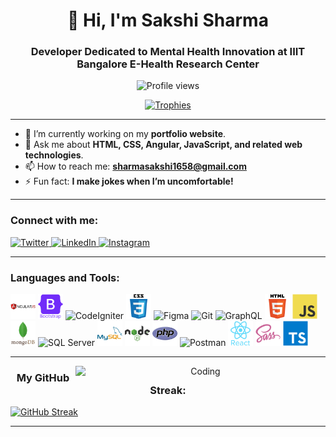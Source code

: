<h1 align="center"> 
  <span style="display: inline-block; animation: wave 1.5s infinite;">👋</span> Hi, I'm 
  <span style="display: inline-block; animation: fadeIn 2s;">Sakshi Sharma</span>
</h1>

<h3 align="center">Developer Dedicated to Mental Health Innovation at IIIT Bangalore E-Health Research Center</h3>

<p align="center">
  <img src="https://komarev.com/ghpvc/?username=sakshi1658&label=Profile%20views&color=0e75b6&style=flat" alt="Profile views" />
</p>

<p align="center">
  <a href="https://github.com/ryo-ma/github-profile-trophy"><img src="https://github-profile-trophy.vercel.app/?username=sakshi1658" alt="Trophies" /></a>
</p>

---

- 🌱 I’m currently working on my **portfolio website**.
- 💬 Ask me about **HTML, CSS, Angular, JavaScript, and related web technologies**.
- 📫 How to reach me: **sharmasakshi1658@gmail.com**
- ⚡ Fun fact: **I make jokes when I’m uncomfortable!**

---

<h3 align="left">Connect with me:</h3>
<p align="left">
  <a href="https://twitter.com/itisakshi" target="_blank">
    <img src="https://raw.githubusercontent.com/rahuldkjain/github-profile-readme-generator/master/src/images/icons/Social/twitter.svg" alt="Twitter" height="30" width="40"/>
  </a>
  <a href="https://linkedin.com/in/sakshi-sharma" target="_blank">
    <img src="https://raw.githubusercontent.com/rahuldkjain/github-profile-readme-generator/master/src/images/icons/Social/linked-in-alt.svg" alt="LinkedIn" height="30" width="40"/>
  </a>
  <a href="https://instagram.com/it_isakshi" target="_blank">
    <img src="https://raw.githubusercontent.com/rahuldkjain/github-profile-readme-generator/master/src/images/icons/Social/instagram.svg" alt="Instagram" height="30" width="40"/>
  </a>
</p>

---

<h3 align="left">Languages and Tools:</h3>
<p align="left">
  <!-- Add any relevant tools -->
  <img src="https://raw.githubusercontent.com/devicons/devicon/master/icons/angularjs/angularjs-original-wordmark.svg" alt="Angular" width="40" height="40"/>
  <img src="https://raw.githubusercontent.com/devicons/devicon/master/icons/bootstrap/bootstrap-plain-wordmark.svg" alt="Bootstrap" width="40" height="40"/>
  <img src="https://cdn.worldvectorlogo.com/logos/codeigniter.svg" alt="CodeIgniter" width="40" height="40"/>
  <img src="https://raw.githubusercontent.com/devicons/devicon/master/icons/css3/css3-original-wordmark.svg" alt="CSS3" width="40" height="40"/>
  <img src="https://www.vectorlogo.zone/logos/figma/figma-icon.svg" alt="Figma" width="40" height="40"/>
  <img src="https://www.vectorlogo.zone/logos/git-scm/git-scm-icon.svg" alt="Git" width="40" height="40"/>
  <img src="https://www.vectorlogo.zone/logos/graphql/graphql-icon.svg" alt="GraphQL" width="40" height="40"/>
  <img src="https://raw.githubusercontent.com/devicons/devicon/master/icons/html5/html5-original-wordmark.svg" alt="HTML5" width="40" height="40"/>
  <img src="https://raw.githubusercontent.com/devicons/devicon/master/icons/javascript/javascript-original.svg" alt="JavaScript" width="40" height="40"/>
  <img src="https://raw.githubusercontent.com/devicons/devicon/master/icons/mongodb/mongodb-original-wordmark.svg" alt="MongoDB" width="40" height="40"/>
  <img src="https://www.svgrepo.com/show/303229/microsoft-sql-server-logo.svg" alt="SQL Server" width="40" height="40"/>
  <img src="https://raw.githubusercontent.com/devicons/devicon/master/icons/mysql/mysql-original-wordmark.svg" alt="MySQL" width="40" height="40"/>
  <img src="https://raw.githubusercontent.com/devicons/devicon/master/icons/nodejs/nodejs-original-wordmark.svg" alt="Node.js" width="40" height="40"/>
  <img src="https://raw.githubusercontent.com/devicons/devicon/master/icons/php/php-original.svg" alt="PHP" width="40" height="40"/>
  <img src="https://www.vectorlogo.zone/logos/getpostman/getpostman-icon.svg" alt="Postman" width="40" height="40"/>
  <img src="https://raw.githubusercontent.com/devicons/devicon/master/icons/react/react-original-wordmark.svg" alt="React" width="40" height="40"/>
  <img src="https://raw.githubusercontent.com/devicons/devicon/master/icons/sass/sass-original.svg" alt="Sass" width="40" height="40"/>
  <img src="https://raw.githubusercontent.com/devicons/devicon/master/icons/typescript/typescript-original.svg" alt="TypeScript" width="40" height="40"/>
</p>

---

<p align="center">
  <img align="right" src="https://raw.githubusercontent.com/handeebrar/handeebrar/master/img/study.gif" alt="Coding" width="400" />
</p>

<h3 align="center">My GitHub Streak:</h3>
  <a href="https://git.io/streak-stats"><img src="https://streak-stats.demolab.com/?user=sakshi1658" alt="GitHub Streak" />
  </a>


---
